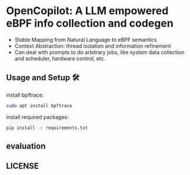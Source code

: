 # OpenCopilot: A LLM empowered eBPF info collection and codegen

- Stable Mapping from Natural Language to eBPF semantics
- Context Abstraction: thread isolation and information refinement 
- Can deal with prompts to do arbitrary jobs, like system data collection and scheduler, hardware control, etc.

## Usage and Setup 🛠

install bpftrace:

```sh
sudo apt install bpftrace
```

install required packages:

```sh
pip install -r requirements.txt
```

## evaluation


## LICENSE

